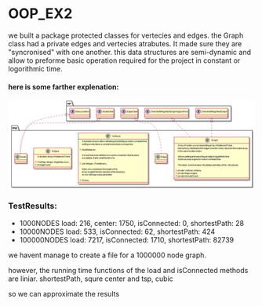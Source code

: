 # OOP_EX2

we built a package protected classes for vertecies and edges.
the Graph class had a private edges and vertecies atrabutes.
It made sure they are "syncronised" with one another.
this data structures are semi-dynamic and allow to preforme basic operation
required for the project in constant or logorithmic time.

#### here is some farther explenation:

![github-small](https://github.com/sonyamonyaa/OOP_EX2/blob/main/src/UMLs/Ex2_uml.png)


### TestResults:

+ 1000NODES
load: 216, 
center: 1750, 
isConnected: 0, 
shortestPath: 28
+ 10000NODES
load: 533, 
isConnected: 62, 
shortestPath: 424 
+ 100000NODES
load: 7217, 
isConnected: 1710, 
shortestPath: 82739


we havent manage to create a file for a 1000000 node graph.

however, the running time functions of the load and isConnected methods are liniar.
shortestPath, squre
center and tsp, cubic

so we can approximate the results
